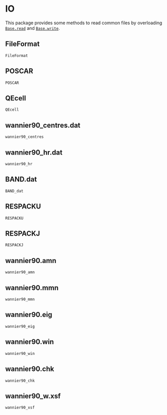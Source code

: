 # IO

This package provides some methods to read common files by overloading [`Base.read`](https://docs.julialang.org/en/v1/base/io-network/#Base.read-Tuple{AbstractString}) and [`Base.write`](https://docs.julialang.org/en/v1/base/io-network/#Base.write-Tuple{AbstractString,%20Any}).

## FileFormat

```@docs
FileFormat
```

## POSCAR

```@docs
POSCAR
```

## QEcell

```@docs
QEcell
```

## wannier90_centres.dat

```@docs
wannier90_centres
```

## wannier90_hr.dat

```@docs
wannier90_hr
```

## BAND.dat

```@docs
BAND_dat
```

## RESPACKU

```@docs
RESPACKU
```

## RESPACKJ

```@docs
RESPACKJ
```

## wannier90.amn

```@docs
wannier90_amn
```

## wannier90.mmn

```@docs
wannier90_mmn
```

## wannier90.eig

```@docs
wannier90_eig
```

## wannier90.win

```@docs
wannier90_win
```

## wannier90.chk

```@docs
wannier90_chk
```

## wannier90_w.xsf

```@docs
wannier90_xsf
```